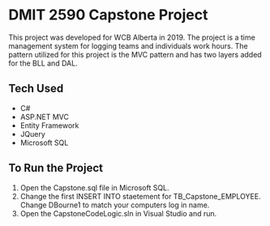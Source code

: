 # DMIT 2590 Capstone Project

This project was developed for WCB Alberta in 2019. The project is a time management system for logging teams and individuals work hours. The pattern utilized for this project is the MVC pattern and has two layers added for the BLL and DAL.

## Tech Used

- C#
- ASP.NET MVC
- Entity Framework
- JQuery
- Microsoft SQL

## To Run the Project

1. Open the Capstone.sql file in Microsoft SQL.
2. Change the first INSERT INTO staetement for TB_Capstone_EMPLOYEE. Change DBourne1 to match your computers log in name.
3. Open the CapstoneCodeLogic.sln in Visual Studio and run.
